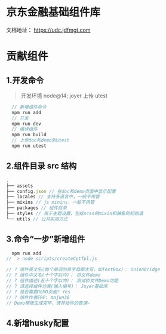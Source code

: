 # 京东金融基础组件库

文档地址： https://udc.jdfmgt.com

# 贡献组件

## 1.开发命令

> 开发环境 node@14; joyer 上传 utest

```javascript
  // 新增组件命令
  npm run add
  // 开发
  npm run dev
  // 编译组件
  npm run build
  // 上传doc和demo到utest
  npm run utest
```

## 2.组件目录 src 结构

```javascript
.
├── assets
├── config.json // 在doc和demo页面中显示配置
├── locales // 支持多语言中，一般不用管
├── mixins // js minins，一般不用管
├── packages // 组件目录
├── styles // 用于主题设置，包括scss的mixin和抽象的初始值
└── utils // 公共实用方法

```

## 3.命令“一步”新增组件

```javascript
  npm run add
//  > node scripts/createCptTpl.js

// ? 组件英文名(每个单词的首字母都大写，如TextBox)： UnionBridge
// ? 组件中文名(十个字以内)： 桥文件demo
// ? 组件描述(五十个字以内)： 测试桥文件Demo功能
// ? 请选择组件分类(输入编号)： Joyer基础库
// ? 是否需要DEMO页面? Yes
// ? 组件作者ERP: majun36
// Demo模板生成完毕，请开始你的表演~
```

## 4.新增husky配置
